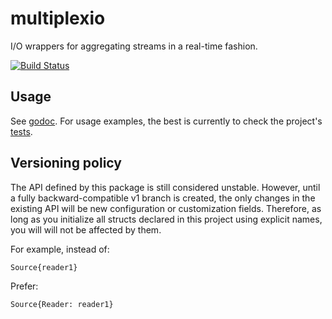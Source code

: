 multiplexio
===========

I/O wrappers for aggregating streams in a real-time fashion.

[![Build Status](https://travis-ci.org/bjaglin/multiplexio.svg?branch=master)](https://travis-ci.org/bjaglin/multiplexio)

## Usage

See [godoc](http://godoc.org/github.com/bjaglin/multiplexio). For usage examples, the best is currently to check the project's [tests](https://github.com/bjaglin/multiplexio/blob/master/multiplexio_test.go).

## Versioning policy

The API defined by this package is still considered unstable. However, until a fully backward-compatible v1 branch is created, the only changes in the existing API will be new configuration or customization fields. Therefore, as long as you initialize all structs declared in this project using explicit names, you will will not be affected by them.

For example, instead of:

    Source{reader1}

Prefer:

    Source{Reader: reader1}

